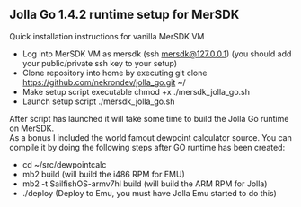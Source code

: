 ## Jolla Go 1.4.2 runtime setup for MerSDK
Quick installation instructions for vanilla MerSDK VM<br>
- Log into MerSDK VM as mersdk (ssh mersdk@127.0.0.1) (you should add your public/private ssh key to your setup)
- Clone repository into home by executing git clone https://github.com/nekrondev/jolla_go.git ~/
- Make setup script executable chmod +x ./mersdk_jolla_go.sh
- Launch setup script ./mersdk_jolla_go.sh

After script has launched it will take some time to build the Jolla Go runtime on MerSDK.<br>
As a bonus I included the world famout dewpoint calculator source. You can compile it by doing the following steps after 
GO runtime has been created:<br>

 - cd ~/src/dewpointcalc
 - mb2 build (will build the i486 RPM for EMU)
 - mb2 -t SailfishOS-armv7hl build (will build the ARM RPM for Jolla)
 - ./deploy (Deploy to Emu, you must have Jolla Emu started to do this)
 
